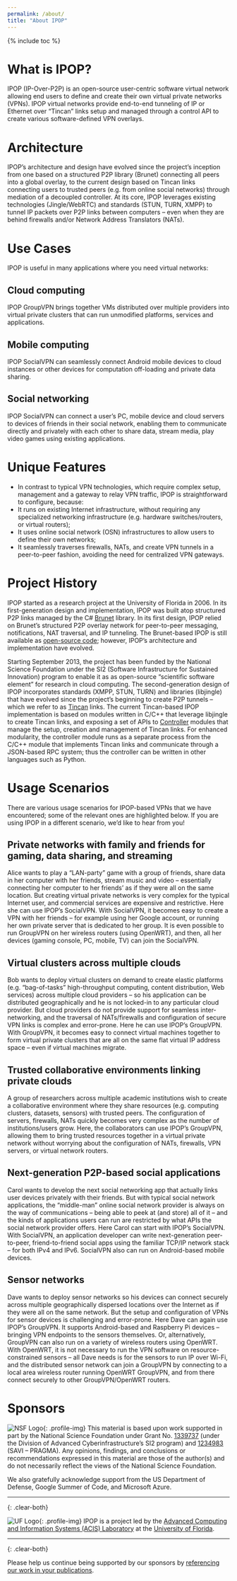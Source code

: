 ```yaml
---
permalink: /about/
title: "About IPOP"
---
```

{% include toc %}

# <i class="fa fa-cubes" aria-hidden="true"></i>What is IPOP?

IPOP (IP-Over-P2P) is an open-source user-centric software virtual network allowing end users to define and create their own virtual private networks (VPNs). IPOP virtual networks provide end-to-end tunneling of IP or Ethernet over “Tincan” links setup and managed through a control API to create various software-defined VPN overlays.

# <i class="fa fa-cubes" aria-hidden="true"></i>Architecture

IPOP’s architecture and design have evolved since the project’s inception from one based on a structured P2P library (Brunet) connecting all peers into a global overlay, to the current design based on Tincan links connecting users to trusted peers (e.g. from online social networks) through mediation of a decoupled controller. At its core, IPOP leverages existing technologies (Jingle/WebRTC) and standards (STUN, TURN, XMPP) to tunnel IP packets over P2P links between computers – even when they are behind firewalls and/or Network Address Translators (NATs).

# <i class="fa fa-cubes" aria-hidden="true"></i>Use Cases

IPOP is useful in many applications where you need virtual networks:

## Cloud computing

IPOP GroupVPN brings together VMs distributed over multiple providers into virtual private clusters that can run unmodified platforms, services and applications.

## Mobile computing

IPOP SocialVPN can seamlessly connect Android mobile devices to cloud instances or other  devices for computation off-loading and private data sharing.

## Social networking

IPOP SocialVPN can connect a user’s PC, mobile device and cloud servers to devices of friends in their social network, enabling them to communicate directly and privately with each other to share data, stream media, play video games using existing applications.

# <i class="fa fa-cubes" aria-hidden="true"></i>Unique Features

- In contrast to typical VPN technologies, which require complex setup, management and a gateway to relay VPN traffic, IPOP is straightforward to configure, because:
- It runs on existing Internet infrastructure, without requiring any specialized networking infrastructure (e.g. hardware switches/routers, or virtual routers);
- It uses online social network (OSN) infrastructures to allow users to define their own networks;
- It seamlessly traverses firewalls, NATs, and create VPN tunnels in a peer-to-peer fashion, avoiding the need for centralized VPN gateways.

# <i class="fa fa-cubes" aria-hidden="true"></i>Project History

IPOP started as a research project at the University of Florida in 2006. In its first-generation design and implementation, IPOP was built atop structured P2P links managed by the C# [Brunet] library. In its first design, IPOP relied on Brunet’s structured P2P overlay network for peer-to-peer messaging, notifications, NAT traversal, and IP tunneling. The Brunet-based IPOP is still available as [open-source code]; however, IPOP’s architecture and implementation have evolved.

Starting September 2013, the project has been funded by the National Science Foundation under the SI2 (Software Infrastructure for Sustained Innovation) program to enable it as as open-source “scientific software element” for research in cloud computing. The second-generation design of IPOP incorporates standards (XMPP, STUN, TURN) and libraries (libjingle) that have evolved since the project’s beginning to create P2P tunnels – which we refer to as [Tincan] links. The current Tincan-based IPOP implementation is based on modules written in C/C++ that leverage libjingle to create Tincan links, and exposing a set of APIs to [Controller] modules that manage the setup, creation and management of Tincan links. For enhanced modularity, the controller module runs as a separate process from the C/C++ module that implements Tincan links and communicate through a JSON-based RPC system; thus the controller can be written in other languages such as Python.

# <i class="fa fa-cubes" aria-hidden="true"></i>Usage Scenarios

There are various usage scenarios for IPOP-based VPNs that we have encountered; some of the relevant ones are highlighted below. If you are using IPOP in a different scenario, we’d like to hear from you!

## Private networks with family and friends for gaming, data sharing, and streaming
Alice wants to play a “LAN-party” game with a group of friends, share data in her computer with her friends, stream music and video – essentially connecting her computer to her friends’ as if they were all on the same location. But creating virtual private networks is very complex for the typical Internet user, and commercial services are expensive and restrictive. Here she can use IPOP’s SocialVPN. With SocialVPN, it becomes easy to create a VPN with her friends – for example using her Google account, or running her own private server that is dedicated to her group. It is even possible to run GroupVPN on her wireless routers (using OpenWRT), and then, all her devices (gaming console, PC, mobile, TV) can join the SocialVPN.

## Virtual clusters across multiple clouds
Bob wants to deploy virtual clusters on demand to create elastic platforms (e.g. “bag-of-tasks” high-throughput computing, content distribution, Web services) across multiple cloud providers – so his application can be distributed geographically and he is not locked-in to any particular cloud provider. But cloud providers do not provide support for seamless inter-networking, and the traversal of NATs/firewalls and configuration of secure VPN links is complex and error-prone. Here he can use IPOP’s GroupVPN. With GroupVPN, it becomes easy to connect virtual machines together to form virtual private clusters that are all on the same flat virtual IP address space – even if virtual machines migrate.

## Trusted collaborative environments linking private clouds
A group of researchers across multiple academic institutions wish to create a collaborative environment where they share resources (e.g. computing clusters, datasets, sensors) with trusted peers. The configuration of servers, firewalls, NATs quickly becomes very complex as the number of institutions/users grow. Here, the collaborators can use IPOP’s GroupVPN, allowing them to bring trusted resources together in a virtual private network without worrying about the configuration of NATs, firewalls, VPN servers, or virtual network routers.

## Next-generation P2P-based social applications
Carol wants to develop the next social networking app that actually links user devices privately with their friends. But with typical social network applications, the “middle-man” online social network provider is always on the way of communications – being able to peek at (and store) all of it – and the kinds of applications users can run are restricted by what APIs the social network provider offers. Here Carol can start with IPOP’s SocialVPN. With SocialVPN, an application developer can write next-generation peer-to-peer, friend-to-friend social apps using the familiar TCP/IP network stack – for both IPv4 and IPv6. SocialVPN also can run on Android-based mobile devices.

## Sensor networks
Dave wants to deploy sensor networks so his devices can connect securely across multiple geographically dispersed locations over the Internet as if they were all on the same network. But the setup and configuration of VPNs for sensor devices is challenging and error-prone. Here Dave can again use IPOP’s GroupVPN. It supports Android-based and Raspberry Pi devices – bringing VPN endpoints to the sensors themselves. Or, alternatively, GroupVPN can also run on a variety of wireless routers using OpenWRT. With OpenWRT, it is not necessary to run the VPN software on resource-constrained sensors – all Dave needs is for the sensors to run IP over Wi-Fi, and the distributed sensor network can join a GroupVPN by connecting to a local area wireless router running OpenWRT GroupVPN, and from there connect securely to other GroupVPN/OpenWRT routers.

# <i class="fa fa-cubes" aria-hidden="true"></i>Sponsors

![NSF Logo](../assets/images/nsf.png){: .profile-img} This material is based upon work supported in part by the National Science Foundation under Grant No. [1339737] (under the Division of Advanced Cyberinfrastructure’s SI2 program) and [1234983] (SAVI – PRAGMA). Any opinions, findings, and conclusions or recommendations expressed in this material are those of the author(s) and do not necessarily reflect the views of the National Science Foundation.

We also gratefully acknowledge support from the US Department of Defense, Google Summer of Code, and Microsoft Azure.

---
{: .clear-both}

![UF Logo](../assets/images/uf.png){: .profile-img} IPOP is a project led by the [Advanced Computing and Information Systems (ACIS) Laboratory] at the [University of Florida].

---
{: .clear-both}

Please help us continue being supported by our sponsors by [referencing our work in your publications].


[Brunet]: http://github.com/johnynek/brunet
[open-source code]: http://github.com/ptony82/brunet/tree/master
[Tincan]: ../learn/#Tincan
[Controller]: ../learn/#controllers
[1339737]: http://nsf.gov/awardsearch/showAward?AWD_ID=1339737
[1234983]: http://nsf.gov/awardsearch/showAward?AWD_ID=1234983
[Advanced Computing and Information Systems (ACIS) Laboratory]: https://www.acis.ufl.edu/
[University of Florida]: https://www.ufl.edu/
[referencing our work in your publications]: ../publications/